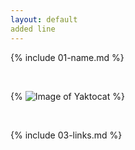 ```yaml
---
layout: default
added line
---
```


{% include 01-name.md %}

<br>

{% ![Image of Yaktocat](https://octodex.github.com/images/yaktocat.png) %}

<br>

{% include 03-links.md %}

